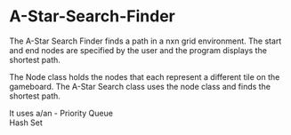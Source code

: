 # A-Star-Search-Finder

The A-Star Search Finder finds a path in a nxn grid environment.
The start and end nodes are specified by the user and the program displays the shortest path.

The Node class holds the nodes that each represent a different tile on the gameboard.
The A-Star Search class uses the node class and finds the shortest path.

It uses a/an -  Priority Queue  
                Hash Set  
                
